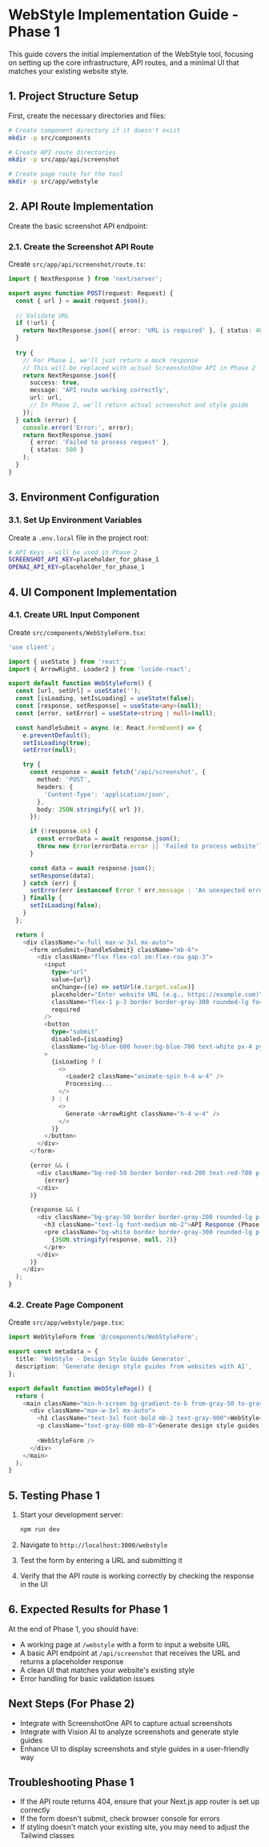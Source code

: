 # WebStyle Implementation Guide - Phase 1

This guide covers the initial implementation of the WebStyle tool, focusing on setting up the core infrastructure, API routes, and a minimal UI that matches your existing website style.

## 1. Project Structure Setup

First, create the necessary directories and files:

```bash
# Create component directory if it doesn't exist
mkdir -p src/components

# Create API route directories
mkdir -p src/app/api/screenshot

# Create page route for the tool
mkdir -p src/app/webstyle
```

## 2. API Route Implementation

Create the basic screenshot API endpoint:

### 2.1. Create the Screenshot API Route

Create `src/app/api/screenshot/route.ts`:

```typescript
import { NextResponse } from 'next/server';

export async function POST(request: Request) {
  const { url } = await request.json();
  
  // Validate URL
  if (!url) {
    return NextResponse.json({ error: 'URL is required' }, { status: 400 });
  }
  
  try {
    // For Phase 1, we'll just return a mock response
    // This will be replaced with actual ScreenshotOne API in Phase 2
    return NextResponse.json({
      success: true,
      message: 'API route working correctly',
      url: url,
      // In Phase 2, we'll return actual screenshot and style guide
    });
  } catch (error) {
    console.error('Error:', error);
    return NextResponse.json(
      { error: 'Failed to process request' }, 
      { status: 500 }
    );
  }
}
```

## 3. Environment Configuration

### 3.1. Set Up Environment Variables

Create a `.env.local` file in the project root:

```bash
# API Keys - will be used in Phase 2
SCREENSHOT_API_KEY=placeholder_for_phase_1
OPENAI_API_KEY=placeholder_for_phase_1
```

## 4. UI Component Implementation

### 4.1. Create URL Input Component

Create `src/components/WebStyleForm.tsx`:

```typescript
'use client';

import { useState } from 'react';
import { ArrowRight, Loader2 } from 'lucide-react';

export default function WebStyleForm() {
  const [url, setUrl] = useState('');
  const [isLoading, setIsLoading] = useState(false);
  const [response, setResponse] = useState<any>(null);
  const [error, setError] = useState<string | null>(null);

  const handleSubmit = async (e: React.FormEvent) => {
    e.preventDefault();
    setIsLoading(true);
    setError(null);

    try {
      const response = await fetch('/api/screenshot', {
        method: 'POST',
        headers: {
          'Content-Type': 'application/json',
        },
        body: JSON.stringify({ url }),
      });

      if (!response.ok) {
        const errorData = await response.json();
        throw new Error(errorData.error || 'Failed to process website');
      }

      const data = await response.json();
      setResponse(data);
    } catch (err) {
      setError(err instanceof Error ? err.message : 'An unexpected error occurred');
    } finally {
      setIsLoading(false);
    }
  };

  return (
    <div className="w-full max-w-3xl mx-auto">
      <form onSubmit={handleSubmit} className="mb-6">
        <div className="flex flex-col sm:flex-row gap-3">
          <input
            type="url"
            value={url}
            onChange={(e) => setUrl(e.target.value)}
            placeholder="Enter website URL (e.g., https://example.com)"
            className="flex-1 p-3 border border-gray-300 rounded-lg focus:ring-2 focus:ring-blue-500 focus:outline-none text-gray-800"
            required
          />
          <button 
            type="submit"
            disabled={isLoading}
            className="bg-blue-600 hover:bg-blue-700 text-white px-4 py-3 rounded-lg flex items-center justify-center gap-2 disabled:opacity-50 transition-colors"
          >
            {isLoading ? (
              <>
                <Loader2 className="animate-spin h-4 w-4" />
                Processing...
              </>
            ) : (
              <>
                Generate <ArrowRight className="h-4 w-4" />
              </>
            )}
          </button>
        </div>
      </form>

      {error && (
        <div className="bg-red-50 border border-red-200 text-red-700 p-4 rounded-lg mb-6">
          {error}
        </div>
      )}

      {response && (
        <div className="bg-gray-50 border border-gray-200 rounded-lg p-6">
          <h3 className="text-lg font-medium mb-2">API Response (Phase 1 Debug)</h3>
          <pre className="bg-white border border-gray-300 rounded-lg p-4 overflow-x-auto text-sm">
            {JSON.stringify(response, null, 2)}
          </pre>
        </div>
      )}
    </div>
  );
}
```

### 4.2. Create Page Component

Create `src/app/webstyle/page.tsx`:

```typescript
import WebStyleForm from '@/components/WebStyleForm';

export const metadata = {
  title: 'WebStyle - Design Style Guide Generator',
  description: 'Generate design style guides from websites with AI',
};

export default function WebStylePage() {
  return (
    <main className="min-h-screen bg-gradient-to-b from-gray-50 to-gray-100 py-12 px-4">
      <div className="max-w-3xl mx-auto">
        <h1 className="text-3xl font-bold mb-2 text-gray-900">WebStyle</h1>
        <p className="text-gray-600 mb-8">Generate design style guides from websites with AI</p>
        
        <WebStyleForm />
      </div>
    </main>
  );
}
```

## 5. Testing Phase 1

1. Start your development server:
   ```bash
   npm run dev
   ```

2. Navigate to `http://localhost:3000/webstyle`

3. Test the form by entering a URL and submitting it

4. Verify that the API route is working correctly by checking the response in the UI

## 6. Expected Results for Phase 1

At the end of Phase 1, you should have:

- A working page at `/webstyle` with a form to input a website URL
- A basic API endpoint at `/api/screenshot` that receives the URL and returns a placeholder response
- A clean UI that matches your website's existing style
- Error handling for basic validation issues

## Next Steps (For Phase 2)

- Integrate with ScreenshotOne API to capture actual screenshots
- Integrate with Vision AI to analyze screenshots and generate style guides
- Enhance UI to display screenshots and style guides in a user-friendly way

## Troubleshooting Phase 1

- If the API route returns 404, ensure that your Next.js app router is set up correctly
- If the form doesn't submit, check browser console for errors
- If styling doesn't match your existing site, you may need to adjust the Tailwind classes 